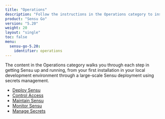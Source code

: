 ```yaml
---
title: "Operations"
description: "Follow the instructions in the Operations category to install, deploy, and operate Sensu."
product: "Sensu Go"
version: "5.20"
weight: 20
layout: "single"
toc: false
menu:
  sensu-go-5.20:
    identifier: operations
---
```


The content in the Operations category walks you through each step in getting Sensu up and running, from your first installation in your local development environment through a large-scale Sensu deployment using secrets management.

- [Deploy Sensu][1]
- [Control Access][2]
- [Maintain Sensu][3]
- [Monitor Sensu][4]
- [Manage Secrets][5]


[1]: deploy-sensu/
[2]: control-access/
[3]: maintain-sensu/
[4]: monitor-sensu/
[5]: manage-secrets/
